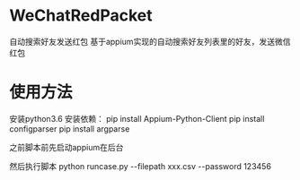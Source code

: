 # WeChatRedPacket
自动搜索好友发送红包
基于appium实现的自动搜索好友列表里的好友，发送微信红包
# 使用方法
安装python3.6
安装依赖： 
pip install Appium-Python-Client
pip install configparser
pip install argparse

之前脚本前先启动appium在后台

然后执行脚本 python runcase.py --filepath xxx.csv --password 123456 
